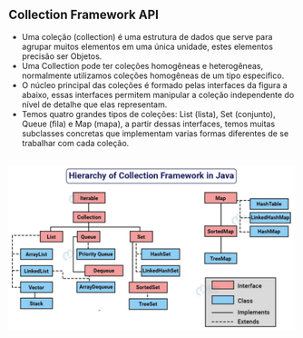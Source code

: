 ## Collection Framework API

<ul>
    <li>Uma coleção (collection) é uma estrutura de dados que serve para agrupar muitos elementos em uma única unidade, estes elementos precisão ser Objetos.</li>
    <li>Uma Collection pode ter coleções homogêneas e heterogêneas, normalmente utilizamos coleções homogêneas de um tipo especifico.</li>
    <li>O núcleo principal das coleções é formado pelas interfaces da figura a abaixo, essas interfaces permitem manipular a coleção independente do nível de detalhe que elas representam.</li>
    <li>Temos quatro grandes tipos de coleções: List (lista), Set (conjunto), Queue (fila) e Map (mapa), a partir dessas interfaces, temos muitas subclasses concretas que implementam varias formas diferentes de se trabalhar com cada coleção.</li>
</ul>
<br>
<div align="center">
<img src="img/collection-framework.png">
</div>
